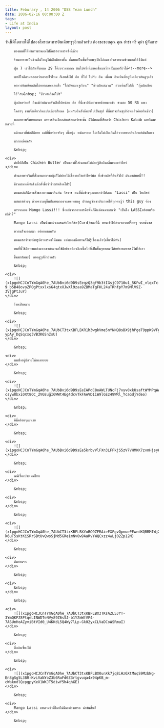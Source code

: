 ```yaml
---
title: Feburary , 14 2006 "DSS Team Lunch"
date: 2006-02-16 00:00:00 Z
tags:
- Life at India
layout: post
---
```


<div class="bvMsg" id="msgcns!1CF2EC57E79217F6!1058">
	<div>
		วันนี้มีโอกาสได้ไปลองลิ้มรสอาหารอินเดียหรูๆอีกแล้วครับ ต้องขอขอบคุณ คุณ ฮ่าช่า ศรี คุม่า ผู้จัดการ
	</div>

		ของผมที่ได้ทำการชวนผมไปลิ้มรสอาหารครั้งนี้ด้วย

		ร้านอาหารเป็นร้านไม่ใหญ่ไม่เล็กมีสองชั้น ชั้นบนเป็นชั้นที่รอบๆเปิดโล่งมองวิวสวยงามข้างนอกได้(มีแต่

		ฝุ่น ) เราไปกันทั้งหมด 29 โต๊ะยาวมากกก กินไปครึ่งนึงของชั้นบนร้านนั้นเลยก็ว่าได้<!--more-->

		เขาก็ใจดีถามตลอดว่าเอาอะไรไหม ก็เลยสั่งไป อ้อ ที่ไป ไปกับ อ้น เพื่อน อินเทินที่อยู่ทีมเดียวกันดูๆแล้ว

		อาหารอินเดียกลับไม่อยากลองเลยสั่ง "ไก่ผัดแมนจูเรียน" "ข้าวผัดเสฉวน" ส่วนอ้นก็ไปสั่ง "กุ้งผัดเซียง

		ไฮ้"กับ&nbsp; "ข้าวผัดสิงคโปร์"

		กุ้งผัดอร่อยดี ถึงแม้ว่ามันจะตัวเล็กไปหน่อย อ้อ ที่นี่เขามีต้มยำขายด้วยนะครับ ชามละ 50 RS แพง

		โคตรๆ ชามจึ๋งเดียวกินแปบเดียวก็หมด (ผมกับอ้นสั่งต้มยำไปเป็นซุป ที่นี่เขาจะกินซุปก่อนแล้วค่อยกินข้าว)

		พออาหารเริ่ททยอยมา อาหารอินเดียกลับอร่อยกว่าซะงั้น มีไก่ทอดที่เรียกว่า Chicken Kabab เคยกินมาหลายที่

		แล้วแถวที่พักก็มีขาย แต่ที่นี่อร่อยจริงๆ เนื้อนุ่ม หนังกรอบ ไม่เค็มไม่เผ็ดเกินโอ่วววอยากกินอีกแต่มันก็แพง

		มากเหมือนกัน

		&nbsp;

	<div>
		ต่อไปก็เป็น Chicken Butter เป็นแกงที่ใส่เนยแต่ไม่ค่อยรู้สึกถึงกลิ่นเนยเท่าไหร่
	</div>

		ส่วนอาหารจีนที่สั่งมานอกจากกุ้งก็ไม่ค่อยได้เรื่องอะไรเท่าไหร่นัก ยิ่งข้าวผัดที่อ้นสั่งไป มันมากับหมี่!!  

		ข้าวผสมหมี่ผัด(แล้วตั้งชื่อว่าข้าวผัดสิงคโปร์)

		ตอนหลังก็มีการสั่งของหวานมากินกัน วิสวาช คนที่นั่งข้างๆผมบอกว่าให้ลอง "Lassi" เป็น โยเกิรต์

		ผสมรสต่างๆ ด้วยความยุขึ้นก็เลยตกลงจะลองทานดู ปรากฏว่าเขาประกาศให้ทุกคนรู้ว่ this guy ต้อง

		การจะลอง Mango Lassi!!! ซึ่งหลังจากอาหารมือนั้นก็มีแต่คนมาถามว่า "เป็นไง LASSIอร่อยหรือเปล่า?"

		Mango Lassi เป็นน้ำมะม่วงผสมกับโยเกิร์ต(Curd)ของที่นี่ ทานเข้าไปคำแรกจะเปรี้ยวๆ จากนั้นรส

		หวานก็จะออกมา อร่อยมากครับ

		ตอนแรกว่าจะถ่ายรูปอาหารมาให้หมด แต่พอลงมือทานก็ไม่รู้เรื่องแล้ว(เดี๋ยวไม่ทัน)

		คนที่นี่ใช้มือทานเก่งมากเขาสามารถใช้มือข้างเดียวฉีกเนื้อไก่ที่เป็นชิ้นๆออกมาได้อย่างหมดจด(ไม่ได้เอา

		ขึ้นมากัดนะ) ลองดูรูปดีกว่าครับ

		&nbsp;

	<div>
		![](x1pgoHCJCnTYmGqA0he_7AUbBvi6d9D9sEeqzQ3qf9b3tIGsjC9710u1_5KFwI_vlqxTc-9_b5B48ovoZPOgPtxxlxsG4qtxXJwXl9zaa9ZBMaTgFHL24uTRhfpY7m9MlV9Z-3VjgPtJuY)
	</div>

		ร้ายเป้าหมาย

		&nbsp;

	<div>
		![](x1pgoHCJCnTYmGqA0he_7AUbCT3txKBFLBXR1h3wgkVme5nYNNQ8sBX9jhPgeT9ppK9VFgBE8acgyOEtYbweqq_EZEmXFG5kx1jg44Q1hAjn2_87jrenDO-ypAy_DqSqcxq3VB3K6SnzsU)
	</div>

		&nbsp;

	<div>
		ผมนั่งอยู่ปลายโน่นเลยยยย
	</div>

		&nbsp;

	<div>
		![](x1pgoHCJCnTYmGqA0he_7AUbBvi6d9D9sEeIAPdC8oAWLTUNcFj7vyv0xkUsaftWYMPqWw1YmhYDY-csyw0bxiOXt8OC_2VG8ugI6WWt4Eg4dcvTkFAeVD1iW9lGEz49WRl_YcaGdjYdeo)
	</div>

		&nbsp;

	<div>
		อีนี่อร่อยๆนะนาย
	</div>

		&nbsp;

	<div>
		![](x1pgoHCJCnTYmGqA0he_7AUbBvi6d9D9sEe5krbvVlFXn3LFFkjS5zV7VHMKK7zvnHjsy8Nlw1gkWimSjp_WsvG_bKhCPw1i5J18RVwWEY7RMpzm0eQ_Xoo_zVrHWpRW4XNr7eMTxJPE20)
	</div>

		&nbsp;

	<div>
		ฌม้เรื่องประเทศไทย
	</div>

		&nbsp;

	<div>
		&nbsp;
	</div>

		&nbsp;

	<div>
		![](x1pgoHCJCnTYmGqA0he_7AUbCT3txKBFLBXYoBO9ZFRAieEXFgvQpnuePEwedKQBRM1Wj2jPAqyjwUWZFbG-k6uT5sKtKiSRrSBtUvQwsSjMd5GRe1mNv0w9AaRvYWQCxzz4wLj02Zp12M)
	</div>

		&nbsp;

	<div>
		ต้มยำนรก
	</div>

		&nbsp;

	<div>
		&nbsp;
	</div>

		&nbsp;

	<div>
		![](x1pgoHCJCnTYmGqA0he_7AUbCT3txKBFLBX3TKsAZL5JYT-3YmQKPZ8PtqeLINWDTeNVy89Z6sSJ-b1YZmWfVF4-7ASUnHoAZyviBtVId0_U4KKdL5Q4Wy7lLp-Gk02yxCLVaDCoWSRmuI)
	</div>

		&nbsp;

	<div>
		กึ่งผัดเซี่ยงไฮ้
	</div>

		&nbsp;

	<div>
		![](x1pgoHCJCnTYmGqA0he_7AUbCT3txKBFLBX0unXk7jq8iHzGXtMuqS9MzbNg-En8gSg5L3BR-KviVaNYoZ3b6RuFd6Z3rtgvuqa4x94pKB_m-cWakndlQepgpyKeX1WKJT5diwY5h4qhGE)
	</div>

		&nbsp;

	<div>
		Mango Lassi เขาถามว่าที่ไมยไม่มีมะม่วงเหรอ น่าขันสิ้นดี
	</div>

		&nbsp;

</div>